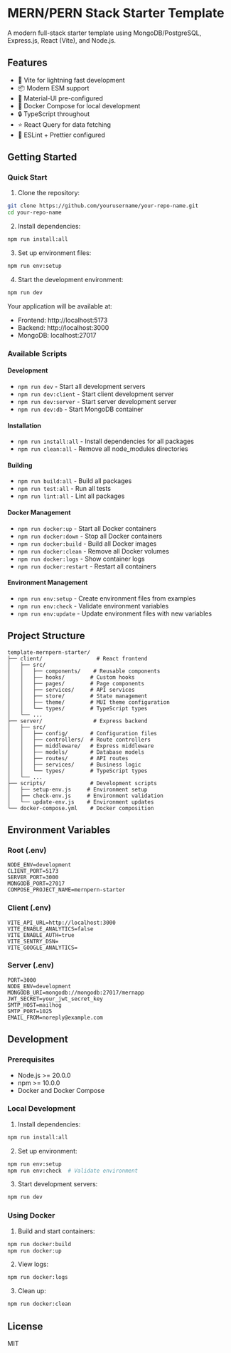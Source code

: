 # MERN/PERN Stack Starter Template

A modern full-stack starter template using MongoDB/PostgreSQL, Express.js, React (Vite), and Node.js.

## Features

- 🚀 Vite for lightning fast development
- 📦 Modern ESM support
- 🎨 Material-UI pre-configured
- 🐳 Docker Compose for local development
- 🔒 TypeScript throughout
- ⭐ React Query for data fetching
- 📝 ESLint + Prettier configured

## Getting Started

### Quick Start

1. Clone the repository:
```bash
git clone https://github.com/yourusername/your-repo-name.git
cd your-repo-name
```

2. Install dependencies:
```bash
npm run install:all
```

3. Set up environment files:
```bash
npm run env:setup
```

4. Start the development environment:
```bash
npm run dev
```

Your application will be available at:
- Frontend: http://localhost:5173
- Backend: http://localhost:3000
- MongoDB: localhost:27017

### Available Scripts

#### Development
- `npm run dev` - Start all development servers
- `npm run dev:client` - Start client development server
- `npm run dev:server` - Start server development server
- `npm run dev:db` - Start MongoDB container

#### Installation
- `npm run install:all` - Install dependencies for all packages
- `npm run clean:all` - Remove all node_modules directories

#### Building
- `npm run build:all` - Build all packages
- `npm run test:all` - Run all tests
- `npm run lint:all` - Lint all packages

#### Docker Management
- `npm run docker:up` - Start all Docker containers
- `npm run docker:down` - Stop all Docker containers
- `npm run docker:build` - Build all Docker images
- `npm run docker:clean` - Remove all Docker volumes
- `npm run docker:logs` - Show container logs
- `npm run docker:restart` - Restart all containers

#### Environment Management
- `npm run env:setup` - Create environment files from examples
- `npm run env:check` - Validate environment variables
- `npm run env:update` - Update environment files with new variables

## Project Structure

```
template-mernpern-starter/
├── client/                 # React frontend
│   ├── src/
│   │   ├── components/    # Reusable components
│   │   ├── hooks/        # Custom hooks
│   │   ├── pages/        # Page components
│   │   ├── services/     # API services
│   │   ├── store/        # State management
│   │   ├── theme/        # MUI theme configuration
│   │   └── types/        # TypeScript types
│   └── ...
├── server/                # Express backend
│   ├── src/
│   │   ├── config/       # Configuration files
│   │   ├── controllers/  # Route controllers
│   │   ├── middleware/   # Express middleware
│   │   ├── models/       # Database models
│   │   ├── routes/       # API routes
│   │   ├── services/     # Business logic
│   │   └── types/        # TypeScript types
│   └── ...
├── scripts/              # Development scripts
│   ├── setup-env.js     # Environment setup
│   ├── check-env.js     # Environment validation
│   └── update-env.js    # Environment updates
└── docker-compose.yml    # Docker composition
```

## Environment Variables

### Root (.env)
```env
NODE_ENV=development
CLIENT_PORT=5173
SERVER_PORT=3000
MONGODB_PORT=27017
COMPOSE_PROJECT_NAME=mernpern-starter
```

### Client (.env)
```env
VITE_API_URL=http://localhost:3000
VITE_ENABLE_ANALYTICS=false
VITE_ENABLE_AUTH=true
VITE_SENTRY_DSN=
VITE_GOOGLE_ANALYTICS=
```

### Server (.env)
```env
PORT=3000
NODE_ENV=development
MONGODB_URI=mongodb://mongodb:27017/mernapp
JWT_SECRET=your_jwt_secret_key
SMTP_HOST=mailhog
SMTP_PORT=1025
EMAIL_FROM=noreply@example.com
```

## Development

### Prerequisites
- Node.js >= 20.0.0
- npm >= 10.0.0
- Docker and Docker Compose

### Local Development

1. Install dependencies:
```bash
npm run install:all
```

2. Set up environment:
```bash
npm run env:setup
npm run env:check  # Validate environment
```

3. Start development servers:
```bash
npm run dev
```

### Using Docker

1. Build and start containers:
```bash
npm run docker:build
npm run docker:up
```

2. View logs:
```bash
npm run docker:logs
```

3. Clean up:
```bash
npm run docker:clean
```

## License

MIT